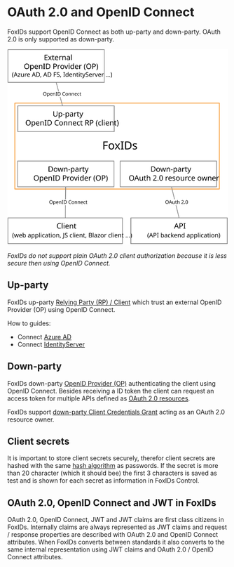 ﻿# OAuth 2.0 and OpenID Connect

FoxIDs support OpenID Connect as both up-party and down-party. OAuth 2.0 is only supported as down-party.

![FoxIDs OAuth 2.0 and OpenID Connect](images/oauth_oidc.svg)

*FoxIDs do not support plain OAuth 2.0 client authorization because it is less secure then using OpenID Connect.*

## Up-party

FoxIDs up-party [Relying Party (RP) / Client](up-party-oidc) which trust an external OpenID Provider (OP) using OpenID Connect.

How to guides:

- Connect [Azure AD](up-party-howto-oidc-azure-ad) 
- Connect [IdentityServer](up-party-howto-oidc-identityserver)

## Down-party

FoxIDs down-party [OpenID Provider (OP)](down-party-oauth-2.0-oidc) authenticating the client using OpenID Connect. Besides receiving a ID token the client can request an access token for multiple APIs defined as [OAuth 2.0 resources](down-party-oauth-2.0-oidc#oauth-20-resource).

FoxIDs support [down-party Client Credentials Grant](down-party-oauth-2.0-oidc#client-credentials-grant) acting as an OAuth 2.0 resource owner.

## Client secrets
It is important to store client secrets securely, therefor client secrets are hashed with the same [hash algorithm](login.md#password-hash) as passwords. If the secret is more than 20 character (which it should bee) the first 3 characters is saved as test and is shown for each secret as information in FoxIDs Control. 

## OAuth 2.0, OpenID Connect and JWT in FoxIDs
OAuth 2.0, OpenID Connect, JWT and JWT claims are first class citizens in FoxIDs. Internally claims are always represented as JWT claims and request / response properties are described with OAuth 2.0 and OpenID Connect attributes. When FoxIDs converts between standards it also converts to the same internal representation using JWT claims and OAuth 2.0 / OpenID Connect attributes.


